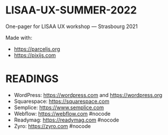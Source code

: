 # LISAA-UX-SUMMER-2022
One-pager for LISAA UX workshop — Strasbourg 2021

Made with:
- https://parceljs.org
- https://pixijs.com

# READINGS

- WordPress: https://wordpress.com and https://wordpress.org
- Squarespace: https://squarespace.com
- Semplice: https://www.semplice.com
- Webflow: https://webflow.com #nocode
- Readymag: https://readymag.com #nocode
- Zyro: https://zyro.com #nocode

